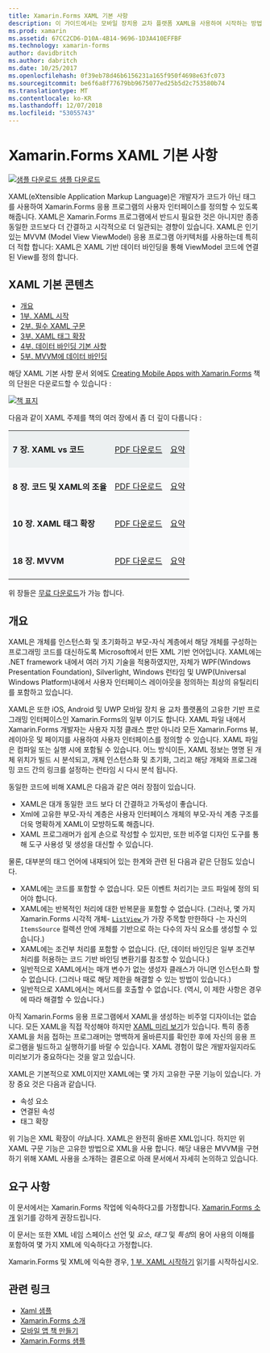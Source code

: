 ```yaml
---
title: Xamarin.Forms XAML 기본 사항
description: 이 가이드에서는 모바일 장치용 교차 플랫폼 XAML을 사용하여 시작하는 방법을 설명 합니다. XAML은 개발자가 코드가 아닌 태그를 사용하여 Xamarin.Forms 응용 프로그램의 사용자 인터페이스를 정의할 수 있도록 해줍니다.
ms.prod: xamarin
ms.assetid: 67CC2CD6-D10A-4B14-9696-1D3A410EFFBF
ms.technology: xamarin-forms
author: davidbritch
ms.author: dabritch
ms.date: 10/25/2017
ms.openlocfilehash: 0f39eb78d46b6156231a165f950f4698e63fc073
ms.sourcegitcommit: be6f6a8f77679bb9675077ed25b5d2c753580b74
ms.translationtype: MT
ms.contentlocale: ko-KR
ms.lasthandoff: 12/07/2018
ms.locfileid: "53055743"
---
```

# <a name="xamarinforms-xaml-basics"></a>Xamarin.Forms XAML 기본 사항

[![샘플 다운로드](~/media/shared/download.png) 샘플 다운로드](https://developer.xamarin.com/samples/xamarin-forms/XamlSamples/)

XAML(eXtensible Application Markup Language)은 개발자가 코드가 아닌 태그를 사용하여 Xamarin.Forms 응용 프로그램의 사용자 인터페이스를 정의할 수 있도록 해줍니다. XAML은 Xamarin.Forms 프로그램에서 반드시 필요한 것은 아니지만 종종 동일한 코드보다 더 간결하고 시각적으로 더 일관되는 경향이 있습니다. XAML은 인기 있는 MVVM (Model View ViewModel) 응용 프로그램 아키텍처를 사용하는데 특히 더 적합 합니다: XAML은 XAML 기반 데이터 바인딩을 통해 ViewModel 코드에 연결 된 View를 정의 합니다.

## <a name="xaml-basics-contents"></a>XAML 기본 콘텐츠

* [개요](#Overview)
* [1부. XAML 시작](~/xamarin-forms/xaml/xaml-basics/get-started-with-xaml.md)
* [2부. 필수 XAML 구문](~/xamarin-forms/xaml/xaml-basics/essential-xaml-syntax.md)
* [3부. XAML 태그 확장](~/xamarin-forms/xaml/xaml-basics/xaml-markup-extensions.md)
* [4부. 데이터 바인딩 기본 사항](~/xamarin-forms/xaml/xaml-basics/data-binding-basics.md)
* [5부. MVVM에 데이터 바인딩](~/xamarin-forms/xaml/xaml-basics/data-bindings-to-mvvm.md)

해당 XAML 기본 사항 문서 외에도 [Creating Mobile Apps with Xamarin.Forms](~/xamarin-forms/creating-mobile-apps-xamarin-forms/index.md) 책의 단원은 다운로드할 수 있습니다 :

[![](images/cover-sml.png "책 표지")](~/xamarin-forms/creating-mobile-apps-xamarin-forms/index.md)

다음과 같이 XAML 주제를 책의 여러 장에서 좀 더 깊이 다룹니다 :

<table style="border:0px; box-shadow:0 0px 0px" cellpadding="0" cellspacing="2" border="0" width="85%">
<tr style="background:#ecf0f1">
  <td style="border:0px;">
    <h4>7 장. XAML vs 코드</h4>
  </td>
  <td style="border:0px;" align="right"><a href="https://download.xamarin.com/developer/xamarin-forms-book/XamarinFormsBook-Ch07-Apr2016.pdf">PDF 다운로드</a> </td>
  <td style="border:0px;" align="right"><a href="~/xamarin-forms/creating-mobile-apps-xamarin-forms/summaries/chapter07.md">요약</a></td>
</tr>
<tr style="background:#f8f9fa">
  <td style="border:0px;">
    <h4>8 장. 코드 및 XAML의 조율</h4>
  </td>
  <td style="border:0px;" align="right"><a href="https://download.xamarin.com/developer/xamarin-forms-book/XamarinFormsBook-Ch08-Apr2016.pdf">PDF 다운로드</a> </td>
  <td style="border:0px;" align="right"><a href="~/xamarin-forms/creating-mobile-apps-xamarin-forms/summaries/chapter08.md">요약</a></td>
</tr>
<tr style="background:#f8f9fa">
  <td style="border:0px;">
    <h4>10 장. XAML 태그 확장</h4>
  </td>
  <td style="border:0px;" align="right"><a href="https://download.xamarin.com/developer/xamarin-forms-book/XamarinFormsBook-Ch10-Apr2016.pdf">PDF 다운로드</a> </td>
  <td style="border:0px;" align="right"><a href="~/xamarin-forms/creating-mobile-apps-xamarin-forms/summaries/chapter10.md">요약</a></td>
</tr>
<tr style="background:#f8f9fa">
  <td style="border:0px;">
    <h4>18 장. MVVM</h4>
  </td>
  <td style="border:0px;" align="right"><a href="https://download.xamarin.com/developer/xamarin-forms-book/XamarinFormsBook-Ch18-Apr2016.pdf">PDF 다운로드</a> </td>
  <td style="border:0px;" align="right"><a href="~/xamarin-forms/creating-mobile-apps-xamarin-forms/summaries/chapter18.md">요약</a></td></tr>
</table>

위 장들은 [무료 다운로드](~/xamarin-forms/creating-mobile-apps-xamarin-forms/index.md)가 가능 합니다.

<a name="Overview" />

## <a name="overview"></a>개요

XAML은 개체를 인스턴스화 및 초기화하고 부모-자식 계층에서 해당 개체를 구성하는 프로그래밍 코드를 대신하도록 Microsoft에서 만든 XML 기반 언어입니다. XAML에는 .NET framework 내에서 여러 가지 기술을 적용하였지만, 자체가 WPF(Windows Presentation Foundation), Silverlight, Windows 런타임 및 UWP(Universal Windows Platform)내에서 사용자 인터페이스 레이아웃을 정의하는 최상의 유틸리티를 포함하고 있습니다.

XAML은 또한 iOS, Android 및 UWP 모바일 장치 용 교차 플랫폼의 고유한 기반 프로그래밍 인터페이스인  Xamarin.Forms의 일부 이기도 합니다. XAML 파일 내에서 Xamarin.Forms 개발자는 사용자 지정 클래스 뿐만 아니라 모든 Xamarin.Forms 뷰, 레이아웃 및 페이지를 사용하여 사용자 인터페이스를 정의할 수 있습니다. XAML 파일은 컴파일 또는 실행 시에 포함될 수 있습니다. 어느 방식이든, XAML 정보는 명명 된 개체 위치가 빌드 시 분석되고, 개체 인스턴스화 및  초기화, 그리고 해당 개체와 프로그래밍 코드 간의 링크를 설정하는 런타임 시 다시 분석 됩니다.

동일한 코드에 비해 XAML은 다음과 같은 여러 장점이 있습니다.

-  XAML은 대개 동일한 코드 보다 더 간결하고 가독성이 좋습니다.
-  Xml에 고유한 부모-자식 계층은 사용자 인터페이스 개체의 부모-자식 계층 구조를 더욱 명확하게 XAML이 모방하도록 해줍니다.
-  XAML 프로그래머가 쉽게 손으로 작성할 수 있지만, 또한 비주얼 디자인 도구를 통해 도구 사용성 및 생성을 대신할 수 있습니다.

물론, 대부분의 태그 언어에 내재되어 있는 한계와 관련 된 다음과 같은 단점도 있습니다.

-  XAML에는 코드를 포함할 수 없습니다. 모든 이벤트 처리기는 코드 파일에 정의 되어야 합니다.
-  XAML에는 반복적인 처리에 대한 반복문을 포함할 수 없습니다. (그러나, 몇 가지 Xamarin.Forms 시각적 개체- [ `ListView` ](xref:Xamarin.Forms.ListView)가 가장 주목할 만한하다 -는 자신의 `ItemsSource` 컬렉션 안에 개체를 기반으로 하는 다수의 자식 요소를 생성할 수 있습니다.)
-  XAML에는 조건부 처리를 포함할 수 없습니다. (단, 데이터 바인딩은 일부 조건부 처리를 허용하는 코드 기반 바인딩 변환기를 참조할 수 있습니다.) 
-  일반적으로 XAML에서는 매개 변수가 없는 생성자 클래스가 아니면 인스턴스화 할 수 없습니다. (그러나 때로 해당 제한을 해결할 수 있는 방법이 있습니다.)
-  일반적으로 XAML에서는 메서드를 호출할 수 없습니다. (역시, 이 제한 사항은 경우에 따라 해결할 수 있습니다.)

아직 Xamarin.Forms 응용 프로그램에서 XAML을 생성하는 비주얼 디자이너는 없습니다. 모든 XAML을 직접 작성해야 하지만 [XAML 미리 보기](~/xamarin-forms/xaml/xaml-previewer.md)가 있습니다. 특히 종종 XAML을 처음 접하는 프로그래머는 명백하게 올바른지를 확인한 후에 자신의 응용 프로그램을 빌드하고 실행하기를 바랄 수 있습니다. XAML 경험이 많은 개발자일지라도 미리보기가 중요하다는 것을 알고 있습니다.

XAML은 기본적으로 XML이지만 XAML에는 몇 가지 고유한 구문 기능이 있습니다. 가장 중요 것은 다음과 같습니다.

- 속성 요소
- 연결된 속성
- 태그 확장

위 기능은 XML 확장이 *아닙*니다. XAML은 완전히 올바른 XML입니다. 하지만 위 XAML 구문 기능은 고유한 방법으로 XML을 사용 합니다. 해당 내용은 MVVM을 구현하기 위해 XAML 사용을 소개하는 결론으로 아래 문서에서 자세히 논의하고 있습니다.

## <a name="requirements"></a>요구 사항

이 문서에서는 Xamarin.Forms 작업에 익숙하다고를 가정합니다. [Xamarin.Forms 소개](~/xamarin-forms/get-started/introduction-to-xamarin-forms.md) 읽기를 강하게 권장드립니다.

이 문서는 또한 XML 네임 스페이스 선언 및 *요소*, *태그* 및 *특성*의 용어 사용의 이해를 포함하여 몇 가지 XML에 익숙하다고 가정합니다.

Xamarin.Forms 및 XML에 익숙한 경우, [1 부. XAML 시작하기](~/xamarin-forms/xaml/xaml-basics/get-started-with-xaml.md) 읽기를 시작하십시오.



## <a name="related-links"></a>관련 링크

- [Xaml 샘플](https://developer.xamarin.com/samples/xamarin-forms/XamlSamples/)
- [Xamarin.Forms 소개](~/xamarin-forms/get-started/introduction-to-xamarin-forms.md)
- [모바일 앱 책 만들기](~/xamarin-forms/creating-mobile-apps-xamarin-forms/index.md)
- [Xamarin.Forms 샘플](https://developer.xamarin.com/samples/xamarin-forms/all/)
